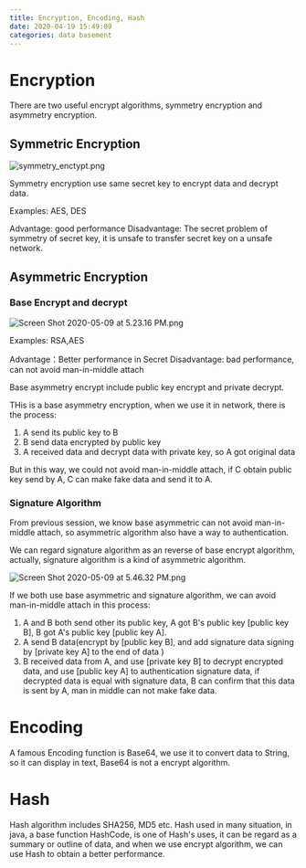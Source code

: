 ```yaml
---
title: Encryption, Encoding, Hash
date: 2020-04-19 15:49:09
categories: data basement
---
```


# Encryption

There are two useful encrypt algorithms, symmetry encryption and asymmetry encryption.

## Symmetric Encryption

![symmetry_enctypt.png](https://i.loli.net/2020/04/19/h5kJGc4peL6i7xS.png)

Symmetry encryption use same secret key to encrypt data and decrypt data.

Examples: AES, DES

Advantage: good performance
Disadvantage: The secret problem of symmetry of secret key, it is unsafe to transfer secret key on a unsafe network.

## Asymmetric Encryption

### Base Encrypt and decrypt

![Screen Shot 2020-05-09 at 5.23.16 PM.png](https://i.loli.net/2020/05/09/cuXV3RvSPlxhYrQ.png)

Examples: RSA,AES

Advantage：Better performance in Secret
Disadvantage: bad performance, can not avoid man-in-middle attach  

Base asymmetry encrypt include public key encrypt and private decrypt.

THis is a base asymmetry encryption, when we use it in network, there is the process:

1. A send its public key to B
2. B send data encrypted by public key 
3. A received data and decrypt data with private key, so A got original data

But in this way, we could not avoid man-in-middle attach, if C obtain public key send by A, C can make fake data and send it to A.

### Signature Algorithm

From previous session, we know base asymmetric can not avoid man-in-middle attach, so asymmetric algorithm also have a way to authentication.

We can regard signature algorithm as an reverse of base encrypt algorithm, actually, signature algorithm is a kind of asymmetric algorithm.

![Screen Shot 2020-05-09 at 5.46.32 PM.png](https://i.loli.net/2020/05/09/ebBhOpZs254jW6Y.png)

If we both use base asymmetric and signature algorithm, we can avoid man-in-middle attach in this process:

1. A and B both send other its public key, A got B's public key [public key B], B got A's public key [public key A].
2. A send B data(encrypt by [public key B], and add signature data signing by [private key A]  to the end of data )
3. B received data from A, and use [private key B] to decrypt encrypted data, and use [public key A] to authentication signature data, if decrypted data is equal with signature data, B can confirm that this data is sent by A, man in middle can not make fake data.

# Encoding

A famous Encoding function is Base64, we use it to convert data to String, so it can display in text, Base64 is not a encrypt algorithm.

# Hash

Hash algorithm includes SHA256, MD5 etc. Hash used in many situation, in java, a base function HashCode, is one of Hash's uses, it can be regard as a summary or outline of data, and when we use encrypt algorithm, we can use Hash to obtain a better performance.




